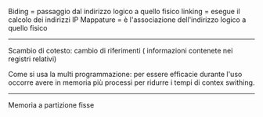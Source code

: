 
Biding = passaggio dal indirizzo logico a quello fisico
linking = esegue il calcolo dei indirizzi IP
Mappature = è l'associazione dell'indirizzo logico a quello fisico

---
Scambio di cotesto: cambio di riferimenti ( informazioni contenete nei registri relativi)

Come si usa la multi programmazione: per essere efficacie durante l'uso occorre avere in memoria più processi per ridurre i tempi di contex swithing.
___
Memoria a partizione fisse





